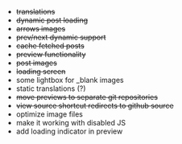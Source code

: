 * ~~translations~~
* ~~dynamic post loading~~
* ~~arrows images~~
* ~~prev/next dynamic support~~
* ~~cache fetched posts~~
* ~~preview functionality~~
* ~~post images~~
* ~~loading screen~~
* some lightbox for _blank images
* static translations (?)
* ~~move previews to separate git repositories~~
* ~~view source shortcut redirects to github source~~
* optimize image files
* make it working with disabled JS
* add loading indicator in preview